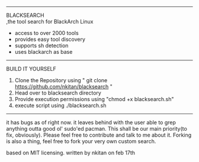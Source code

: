___________________________________________________________________________________________________________

BLACKSEARCH                                                                                               
 ,the tool search for BlackArch Linux

- access to over 2000 tools
- provides easy tool discovery
- supports sh detection
- uses blackarch as base

-------------------------------------------------

BUILD IT YOURSELF

1. Clone the Repository using " git clone https://github.com/nkitan/blacksearch "
2. Head over to blacksearch directory
3. Provide execution permissions using "chmod +x blacksearch.sh"
4. execute script using ./blacksearch.sh

------------------------------------------------ 

it has bugs as of right now.
it leaves behind with the user able to grep anything outta good ol' sudo'ed pacman. This shall be our main priority(to fix, obviously). Please feel free to contribute and talk to me about it. Forking is also a thing, feel free to fork your very own custom search.

based on MIT licensing.
written by nkitan on feb 17th
